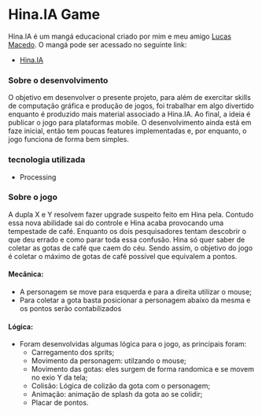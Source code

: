 # Hina.IA Game

Hina.IA é um mangá educacional criado por mim e meu amigo [Lucas Macedo](https://github.com/LuckasMacedo2). O mangá pode ser acessado no seguinte link:
- [Hina.IA](https://github.com/Vitor0534/Hina.ia)

### Sobre o desenvolvimento

O objetivo em desenvolver o presente projeto, para além de exercitar skills de computação gráfica e produção de jogos, foi trabalhar em algo divertido enquanto é produzido mais material associado a Hina.IA. Ao final, a ideia é publicar o jogo para plataformas mobile. 
O desenvolvimento ainda está em faze inicial, então tem poucas features implementadas e, por enquanto, o jogo funciona de forma bem simples.

### tecnologia utilizada
- Processing

### Sobre o jogo
A dupla X e Y resolvem fazer upgrade suspeito feito em Hina pela. Contudo essa nova abilidade sai do controle e Hina acaba provocando uma tempestade de café. Enquanto os dois pesquisadores tentam descobrir o que deu errado e como parar toda essa confusão. Hina só quer saber de coletar as gotas de café que caem do céu.
Sendo assim, o objetivo do jogo é coletar o máximo de gotas de café possível que equivalem a pontos.

#### Mecânica:
- A personagem se move para esquerda e para a direita utilizar o mouse;
- Para coletar a gota basta posicionar a personagem abaixo da mesma e os pontos serão contabilizados

#### Lógica: 
- Foram desenvolvidas algumas lógica para o jogo, as principais foram:
    - Carregamento dos sprits;
    - Movimento da personagem: utilzando o mouse;
    - Movimento das gotas: eles surgem de forma randomica e se movem no exio Y da tela;
    - Colisão: Lógica de colizão da gota com o personagem;
    - Animação: animação de splash da gota ao se colidir;
    - Placar de pontos.